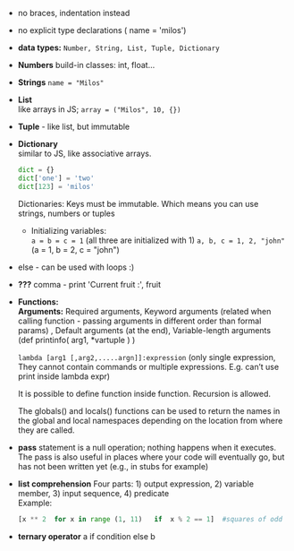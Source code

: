 * no braces, indentation instead

* no explicit type declarations ( name = 'milos')

* **data types:** `Number, String, List, Tuple, Dictionary`

* **Numbers** build-in classes: int, float...

* **Strings**
  `name = "Milos"`

* **List**  
  like arrays in JS; ```array = ("Milos", 10, {})```
  
* **Tuple** - like list, but immutable

* **Dictionary**  
  similar to JS, like associative arrays.
  ```python
  dict = {}
  dict['one'] = 'two'
  dict[123] = 'milos'
  ```
  Dictionaries: Keys must be immutable. Which means you can use strings, numbers or tuples 
  * Initializing variables:  
  `a = b = c = 1` (all three are initialized with 1)
  `a, b, c = 1, 2, "john"` (a = 1, b = 2, c = "john")

* else - can be used with loops :)

* **???** comma - print 'Current fruit :', fruit

* **Functions:**  
  **Arguments:** Required arguments, Keyword arguments (related when calling function - passing 
  arguments in different order than formal params) , Default arguments (at the end), Variable-length arguments 
  (def printinfo( arg1, *vartuple ) )
  
  `lambda [arg1 [,arg2,.....argn]]:expression` (only single expression, They cannot contain commands or multiple expressions. E.g. 
  can’t use print inside lambda expr)
  
  It is possible to define function inside function. Recursion is allowed.
  
  The globals() and locals() functions can be used to return the names in the global and local namespaces 
  depending on the location from where they are called.
  
* **pass** statement is a null operation; nothing happens when it executes. The pass is also useful in places where your code 
will eventually go, but has not been written yet (e.g., in stubs for example)

* **list comprehension** Four parts: 1) output expression, 2) variable member, 3) input sequence, 4) predicate  
  Example:
  ```python
  [x ** 2  for x in range (1, 11)   if  x % 2 == 1]  #squares of odd numbers
  ```

* **ternary operator** a if condition else b

